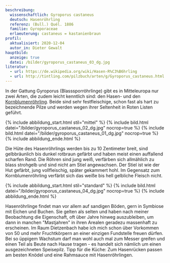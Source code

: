 ```yaml
---
beschreibung:
  wissenschaftlich: Gyroporus castaneus
  deutsch: Hasenröhrling
  referenz: (Bull.) Quél. 1886
  familie: Gyroporaceae
  erlaeuterung: castaneus = kastanienbraun
profil:
  aktualisiert: 2020-12-04
  autor_in: Dieter Gewalt
hauptbild:
  anzeige: true
  datei: /bilder/gyroporus_castaneus_03_dg.jpg
literatur:
  - url: https://de.wikipedia.org/wiki/Hasen-R%C3%B6hrling
  - url: http://tintling.com/pilzbuch/arten/g/Gyroporus_castaneus.html
---
```

In der Gattung Gyroporus (Blasssporröhrlinge) gibt es in Mitteleuropa nur zwei Arten, die zudem leicht kenntlich sind: den Hasen- und den [Kornblumenröhrling](/pilze/gyroporus-cyanescens-kornblumenröhrling). Beide sind sehr festfleischige, schon fast als hart zu bezeichnende Pilze und werden wegen ihrer Seltenheit in Roten Listen geführt.

{% include abbildung_start.html stil="mittel" %}
{% include bild.html datei="/bilder/gyroporus_castaneus_02_dg.jpg" nocrop=true %}
{% include bild.html datei="/bilder/gyroporus_castaneus_01_dg.jpg" nocrop=true %}
{% include abbildung_ende.html %}

Die Hüte des Hasenröhrlings werden bis zu 10 Zentimeter breit, sind gelbbräunlich bis dunkel rotbraun gefärbt und haben meist einen auffallend scharfen Rand. Die Röhren sind jung  weiß, verfärben sich allmählich zu blass strohgelb und sind nicht am Stiel angewachsen. Der Stiel ist wie der Hut gefärbt, jung vollfleischig, später gekammert hohl. Im Gegensatz zum Kornblumenröhrling verfärbt sich das weiße bis hell gelbliche Fleisch nicht.

{% include abbildung_start.html stil="standard" %}
{% include bild.html datei="/bilder/gyroporus_castaneus_04_dg.jpg" nocrop=true %}
{% include abbildung_ende.html %}

Hasenröhrlinge findet man vor allem auf sandigen Böden, gern in Symbiose mit Eichen und Buchen. Sie gelten als selten und haben nach meiner Beobachtung die Eigenschaft, oft über Jahre hinweg auszubleiben, um dann in manchen "Mastjahren" in ihren Arealen geradezu massenhaft zu erscheinen. Im Raum Dietzenbach habe ich mich schon über Vorkommen von 50 und mehr Fruchtkörpern an einer einzigen Fundstelle freuen dürfen. Bei so üppigem Wachstum darf man wohl auch mal zum Messer greifen und einen Teil als Beute nach Hause tragen - es handelt sich nämlich um einen ausgezeichneten Speisepilz. Tipp für die Küche: Zum Hasenrücken passen am besten Knödel und eine Rahmsauce mit Hasenröhrlingen.